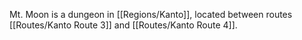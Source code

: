 Mt. Moon is a dungeon in [[Regions/Kanto]], located between routes [[Routes/Kanto Route 3]] and [[Routes/Kanto Route 4]].